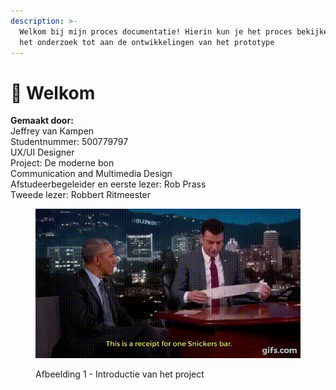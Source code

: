 ```yaml
---
description: >-
  Welkom bij mijn proces documentatie! Hierin kun je het proces bekijken vanaf
  het onderzoek tot aan de ontwikkelingen van het prototype
---
```


# 👋 Welkom

**Gemaakt door:**\
Jeffrey van Kampen\
Studentnummer: 500779797 \
UX/UI Designer\
Project: De moderne bon\
Communication and Multimedia Design\
Afstudeerbegeleider en eerste lezer: Rob Prass\
Tweede lezer: Robbert Ritmeester



<figure><img src=".gitbook/assets/J6RMGJ.gif" alt=""><figcaption><p>Afbeelding 1 - Introductie van het project</p></figcaption></figure>
